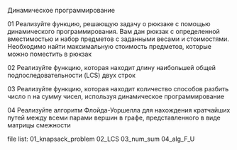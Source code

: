Динамическое программирование

01
Реализуйте функцию, решающую задачу о рюкзаке с помощью 
динамического программирования. Вам дан рюкзак с 
определенной вместимостью и набор предметов с заданными 
весами и стоимостями. Необходимо найти максимальную 
стоимость предметов, которые можно поместить в рюкзак

02
Реализуйте функцию, которая находит длину наибольшей общей 
подпоследовательности (LCS) двух строк

03
Реализуйте функцию, которая находит количество способов 
разбить число n на сумму чисел, используя динамическое 
программирование

04
Реализуйте алгоритм Флойда-Уоршелла для нахождения 
кратчайших путей между всеми парами вершин в графе, 
представленного в виде матрицы смежности

file list:
01_knapsack_problem
02_LCS
03_num_sum
04_alg_F_U